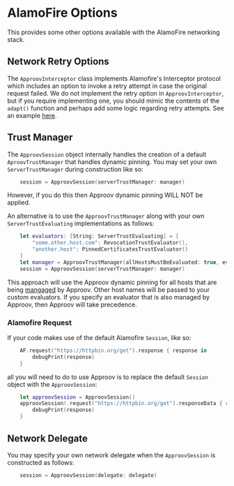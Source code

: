 
# AlamoFire Options
This provides some other options available with the AlamoFire networking stack.

## Network Retry Options
The `ApproovInterceptor` class implements Alamofire's Interceptor protocol which includes an option to invoke a retry attempt in case the original request failed. We do not implement the retry option in `ApproovInterceptor`, but if you require implementing one, you should mimic the contents of the `adapt()` function and perhaps add some logic regarding retry attempts. See an example [here](https://github.com/Alamofire/Alamofire/blob/master/Documentation/AdvancedUsage.md#adapting-and-retrying-requests-with-requestinterceptor).

## Trust Manager
The `ApproovSession` object internally handles the creation of a default `AproovTrustManager` that handles dynamic pinning. You may set your own `ServerTrustManager` during construction like so:

```swift
    session = ApproovSession(serverTrustManager: manager)
```
However, if you do this then Approov dynamic pinning WILL NOT be applied.

An alternative is to use the `ApproovTrustManager` along with your own `ServerTrustEvaluating` implementations as follows:

```swift
    let evaluators: [String: ServerTrustEvaluating] = [
        "some.other.host.com": RevocationTrustEvaluator(),
        "another.host": PinnedCertificatesTrustEvaluator()
    ]
    let manager = ApproovTrustManager(allHostsMustBeEvaluated: true, evaluators: evaluators)
    session = ApproovSession(serverTrustManager: manager)
```

This approach will use the Approov dynamic pinning for all hosts that are being [mangaged](https://approov.io/docs/latest/approov-usage-documentation/#managing-api-domains) by Approov. Other host names will be passed to your custom evaluators. If you specify an evaluator that is also managed by Approov, then Approov will take precedence.

### Alamofire Request
If your code makes use of the default Alamofire `Session`, like so:

```swift
    AF.request("https://httpbin.org/get").response { response in
        debugPrint(response)
    }
```

all you will need to do to use Approov is to replace the default `Session` object with the `ApproovSession`:

```swift
    let approovSession = ApproovSession()
    approovSession!.request("https://httpbin.org/get").responseData { response in
        debugPrint(response)
    }
```

## Network Delegate
You may specify your own network delegate when the `ApproovSession` is constructed as follows:

```swift
    session = ApproovSession(delegate: delegate)
```
